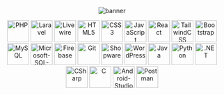 <p align="center">
  <img src="./welcome_banner.png" alt="banner">
</p>

<div align="center" >
	<img height="50" src="https://github.com/user-attachments/assets/3cd7d28f-06f2-4643-8178-231fcb1b3fae" alt="PHP" title="PHP" />
	<img height="50" src="https://github.com/user-attachments/assets/e211bb40-4147-41f0-9e32-8b4b2eda3a04" alt="Laravel" title="Laravel" />
	<img height="50" src="https://github.com/user-attachments/assets/e5bfae52-d9aa-4d5b-8885-6f12db9bdc7e" alt="Livewire" title="Livewire" />
	<img height="50" src="https://github.com/user-attachments/assets/9ab942a7-b68c-4fa3-8da1-afa6d5253907" alt="HTML5" title="HTML5" />
	<img height="50" src="https://github.com/user-attachments/assets/c6fc25be-2b49-4aef-bf48-129c395dfa52" alt="CSS3" title="CSS3" />
	<img height="50" src="https://github.com/user-attachments/assets/3ff1b63c-e73a-4d58-8607-d3316e489ce4" alt="JavaScript" title="JavaScript" />
	<img height="50" src="https://github.com/user-attachments/assets/d7a4dbc8-76c8-40e3-bcc5-8b6a3c619af9" alt="React" title="React" />
	<img height="50" src="https://github.com/user-attachments/assets/51f2e52d-166b-4616-b6aa-53b0ed5f2e10" alt="TailwindCSS" title="TailwindCSS" />
	<img height="50" src="https://github.com/user-attachments/assets/3d025da1-7784-4ad7-ae70-0837c9c5875e" alt="Bootstrap" title="Bootstrap" />
	<img height="50" src="https://github.com/user-attachments/assets/46806667-2826-44a6-9335-1814302efae8" alt="MySQL" title="MySQL" />
	<img height="50" src="https://github.com/user-attachments/assets/6c377f3b-1ddd-4b9b-85b1-e113b5de1fb5" alt="Microsoft-SQL-Server" title="Microsoft-SQL-Server" />
	<img height="50" src="https://github.com/user-attachments/assets/e3ebddfe-bac3-499a-a0d7-07166668481f" alt="Firebase" title="Firebase" />
	<img height="50" src="https://github.com/user-attachments/assets/fa347ac4-4aa2-4e47-93b9-eafdab385d38" alt="Git" title="Git" />
	<img height="50" src="https://github.com/user-attachments/assets/e5bb0747-b678-46e3-8c1d-eabf546a472e" alt="Shopware" title="Shopware" />
	<img height="50" src="https://github.com/user-attachments/assets/a62cdfbe-5481-4a68-8801-c3d079e854bd" alt="WordPress" title="WordPress" />
	<img height="50" src="https://github.com/user-attachments/assets/525ca74a-380e-4108-8873-3d88562a4a71" alt="Java" title="Java" />
	<img height="50" src="https://github.com/user-attachments/assets/7b44ec43-5c19-4b40-8bdf-cf2b78994774" alt="Python" title="Python" />
	<img height="50" src="https://github.com/user-attachments/assets/709128d9-6599-4153-9125-9c0b070e0250" alt=".NET" title=".NET" />
	<img height="50" src="https://github.com/user-attachments/assets/8b4cb3ed-f99b-451d-b9a1-083e501acfa8" alt="CSharp" title="CSharp" />
	<img height="50" src="https://github.com/user-attachments/assets/be34af29-07e7-477a-91ae-77424e1ab2e5" alt="C" title="C" />
	<img height="50" src="https://github.com/user-attachments/assets/e713801c-5ede-4a7a-9767-be768d118d4d" alt="Android-Studio" title="Android-Studio" />
	<img height="50" src="https://github.com/user-attachments/assets/2a6a1271-3fa0-4bf5-870d-2d5ea2e00e89" alt="Postman" title="Postman" />
</div>
